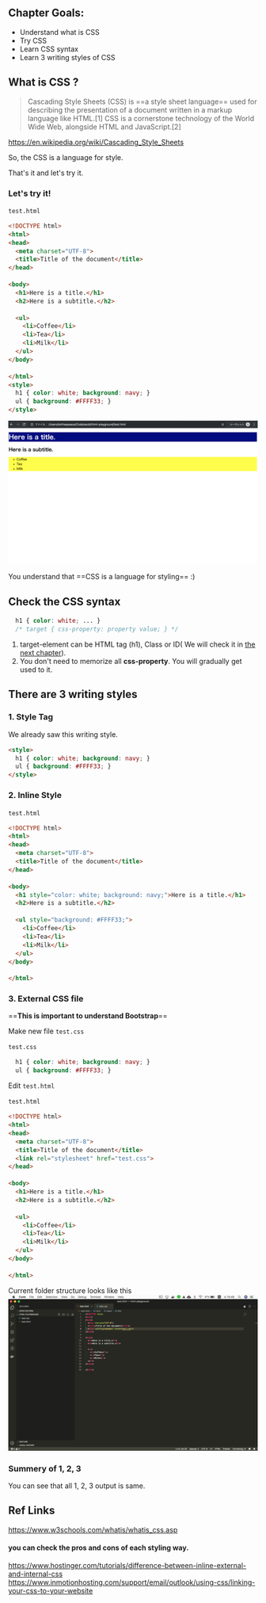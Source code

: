 ## Chapter Goals:
- Understand what is CSS
- Try CSS
- Learn CSS syntax
- Learn 3 writing styles of CSS


## What is CSS ?
> Cascading Style Sheets (CSS) is ==a style sheet language== used for describing the presentation of a document written in a markup language like HTML.[1] CSS is a cornerstone technology of the World Wide Web, alongside HTML and JavaScript.[2]

https://en.wikipedia.org/wiki/Cascading_Style_Sheets

So, the CSS is a language for style.

That's it and let's try it.

### Let's try it!

`test.html`
```html hl_lines="20 21 22 23"
<!DOCTYPE html>
<html>
<head>
  <meta charset="UTF-8">
  <title>Title of the document</title>
</head>

<body>
  <h1>Here is a title.</h1>
  <h2>Here is a subtitle.</h2>

  <ul>
    <li>Coffee</li>
    <li>Tea</li>
    <li>Milk</li>
  </ul>
</body>

</html>
<style>
  h1 { color: white; background: navy; }
  ul { background: #FFFF33; }
</style>
```
![First style tag](../img/css-guide/first-style-tag.png)

You understand that ==CSS is a language for styling== :)

## Check the CSS syntax

```css
  h1 { color: white; ... }
  /* target { css-property: property value; } */
```

1. target-element can be HTML tag (h1), Class or ID( We will check it in [the next chapter](/css-guide/02-class-and-id/)).
2. You don't need to memorize all **css-property**. You will gradually get used to it.


## There are 3 writing styles

### 1. Style Tag

We already saw this writing style.

```html
<style>
  h1 { color: white; background: navy; }
  ul { background: #FFFF33; }
</style>
```

### 2. Inline Style
`test.html`
```html
<!DOCTYPE html>
<html>
<head>
  <meta charset="UTF-8">
  <title>Title of the document</title>
</head>

<body>
  <h1 style="color: white; background: navy;">Here is a title.</h1>
  <h2>Here is a subtitle.</h2>

  <ul style="background: #FFFF33;">
    <li>Coffee</li>
    <li>Tea</li>
    <li>Milk</li>
  </ul>
</body>

</html>
```

### 3. External CSS file
==**This is important to understand Bootstrap**==

Make new file `test.css`

`test.css`
```css
  h1 { color: white; background: navy; }
  ul { background: #FFFF33; }
```

Edit `test.html`

`test.html`
```html
<!DOCTYPE html>
<html>
<head>
  <meta charset="UTF-8">
  <title>Title of the document</title>
  <link rel="stylesheet" href="test.css">
</head>

<body>
  <h1>Here is a title.</h1>
  <h2>Here is a subtitle.</h2>

  <ul>
    <li>Coffee</li>
    <li>Tea</li>
    <li>Milk</li>
  </ul>
</body>

</html>
```

Current folder structure looks like this
![External Css Folder Structure](../img/css-guide/external-css-folder.png)

### Summery of 1, 2, 3
You can see that all 1, 2, 3 output is same.

## Ref Links
https://www.w3schools.com/whatis/whatis_css.asp

#### you can check the pros and cons of each styling way.
https://www.hostinger.com/tutorials/difference-between-inline-external-and-internal-css
https://www.inmotionhosting.com/support/email/outlook/using-css/linking-your-css-to-your-website